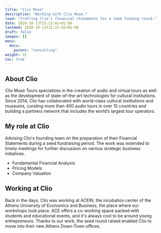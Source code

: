 ```yaml
---
title: "Clio Muse"
description: "Working with Clio Muse."
lead: "Crafting Clio's financial statements for a seed funding round."
date: 2020-10-13T15:21:01+02:00
lastmod: 2020-10-13T15:21:01+02:00
draft: false
images: []
menu:
  docs:
    parent: "consulting"
weight: 32
toc: true
---
```


## About Clio

Clio Muse Tours specializes in the creation of audio and virtual tours as well as the development of state-of-the-art technologies for cultural institutions. Since 2014, Clio has collaborated with world-class cultural institutions and museums, curating more than 400 audio tours in over 15 countries and building a partners network that includes the world’s largest tour operators.

## My role at Clio

Advising Clio's founding team on the preparation of their Financial Statements during a seed fundraising period. The work was extended to timely meetings for further discussion on various strategic business initiatives.

* Fundamental Financial Analysis
* Pricing Models
* Company Valuation

## Working at Clio

Back in the days, Clio was working at ACEIN, the incubation center of the Athens University of Economics and Business, the place where our workshops took place. ACE offers a co-working space packed with students and educational events, and it's always cool to be around young entrepreneurs. Thanks to our work, the seed round raised enabled Clio to move into their new Athens Down-Town offices.
